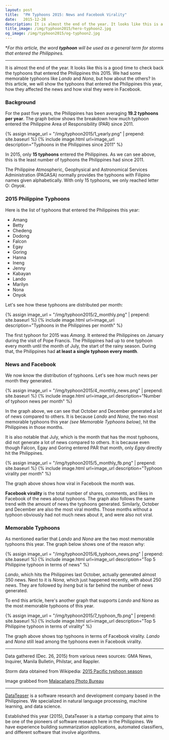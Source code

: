 ```yaml
---
layout: post
title:  "PH Typhoons 2015: News and Facebook Virality"
date:   2015-12-28
description: It is almost the end of the year. It looks like this is a good time to check back the typhoons that entered the Philippines this 2015. We had some memorable typhoons like Lando and Nona, but how about the others?
title_image: /img/typhoon2015/hero-typhoon2.jpg
og_image: /img/typhoon2015/og-typhoon2.jpg
---
```

\**For this article, the word **typhoon** will be used as a general term for storms that entered the Philippines.*

---

It is almost the end of the year. It looks like this is a good time to check back the typhoons that entered the Philippines this 2015. We had some memorable typhoons like *Lando* and *Nona*, but how about the others? In this article, we will show the typhoons that entered the Philippines this year, how they affected the news and how viral they were in Facebook.

### Background

For the past five years, the Philippines has been averaging **19.2 typhoons per year**. The graph below shows the breakdown how much typhoon entered the Philippine Area of Responsibility (PAR) since 2011.

{% assign image_url = "/img/typhoon2015/1_yearly.png" | prepend: site.baseurl %}
{% include image.html url=image_url description="Typhoons in the Philippines since 2011" %}

In 2015, only **15 typhoons** entered the Philippines. As we can see above, this is the least number of typhoons the Philippines had since 2011.

The Philippine Atmospheric, Geophysical and Astronomical Services Administration (PAGASA) normally provides the typhoons with Filipino names given alphabetically. With only 15 typhoons, we only reached letter O: *Onyok*.

### 2015 Philippine Typhoons

Here is the list of typhoons that entered the Philippines this year:

- Amang
- Betty
- Chedeng
- Dodong
- Falcon
- Egay
- Goring
- Hanna
- Ineng
- Jenny
- Kabayan
- Lando
- Marilyn
- Nona
- Onyok

Let's see how these typhoons are distributed per month:

{% assign image_url = "/img/typhoon2015/2_monthly.png" | prepend: site.baseurl %}
{% include image.html url=image_url description="Typhoons in the Philippines per month" %}

The first typhoon for 2015 was *Amang*. It entered the Philippines on January during the visit of Pope Francis. The Philippines had up to one typhoon every month until the month of July, the start of the rainy season. During that, the Philippines had **at least a single typhoon every month**.

### News and Facebook

We now know the distribution of typhoons. Let's see how much news per month they generated.

{% assign image_url = "/img/typhoon2015/4_monthly_news.png" | prepend: site.baseurl %}
{% include image.html url=image_url description="Number of typhoon news per month" %}

In the graph above, we can see that October and December generated a lot of news compared to others. It is because *Lando* and *Nona*, the two most memorable typhoons this year *(see Memorable Typhoons below)*, hit the Philippines in those months.

It is also notable that July, which is the month that has the most typhoons, did not generate a lot of news compared to others. It is because even though Falcon, Egay and Goring entered PAR that month, only *Egay* directly hit the Philippines.

{% assign image_url = "/img/typhoon2015/5_monthly_fb.png" | prepend: site.baseurl %}
{% include image.html url=image_url description="Typhoon virality per month" %}

The graph above shows how viral in Facebook the month was.

**Facebook virality** is the total number of shares, comments, and likes in Facebook of the news about typhoons. The graph also follows the same trend with the amount of news the typhoons generated. Similarly, October and December are also the most viral months. Those months without a typhoon obviously had not much news about it, and were also not viral.

### Memorable Typhoons

As mentioned earlier that *Lando* and *Nona* are the two most memorable typhoons this year. The graph below shows one of the reason why:

{% assign image_url = "/img/typhoon2015/6_typhoon_news.png" | prepend: site.baseurl %}
{% include image.html url=image_url description="Top 5 Philippine typhoon in terms of news" %}

*Lando*, which hits the Philippines last October, actually generated almost 350 news. Next to it is *Nona*, which just happened recently, with about 250 news. They are followed by *Ineng* but is far behind the number of news generated.

To end this article, here's another graph that supports *Lando* and *Nona* as the most memorable typhoons of this year.

{% assign image_url = "/img/typhoon2015/7_typhoon_fb.png" | prepend: site.baseurl %}
{% include image.html url=image_url description="Top 5 Philippine typhoon in terms of virality" %}

The graph above shows top typhoons in terms of Facebook virality. *Lando* and *Nona* still lead among the typhoons even in Facebook virality.

---

Data gathered (Dec. 26, 2015) from various news sources: GMA News, Inquirer, Manila Bulletin, Philstar, and Rappler.

Storm data obtained from Wikipedia: [2015 Pacific typhoon season](https://en.wikipedia.org/wiki/2015_Pacific_typhoon_season)

Image grabbed from [Malacañang Photo Bureau](http://www.pcoo.gov.ph/photos-oct2015/photo01-101615.htm)

---

[DataTeaser](http://www.datateaser.com/) is a software research and development company based in the Philippines. We specialized in natural language processing, machine learning, and data science.

Established this year (2015), DataTeaser is a startup company that aims to be one of the pioneers of software research here in the Philippines. We have experience building summarization applications, automated classifiers, and different software that involve algorithms.